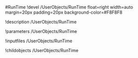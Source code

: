 <!-- MOOSE Object Documentation Stub: Remove this when content is added. -->
#RunTime
!devel /UserObjects/RunTime float=right width=auto margin=20px padding=20px background-color=#F8F8F8

!description /UserObjects/RunTime

!parameters /UserObjects/RunTime

!inputfiles /UserObjects/RunTime

!childobjects /UserObjects/RunTime
